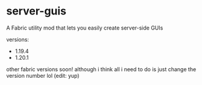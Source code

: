 # server-guis
A Fabric utility mod that lets you easily create server-side GUIs

versions:
 - 1.19.4
 - 1.20.1

other fabric versions soon! although i think all i need to do is just change the version number lol (edit: yup)
